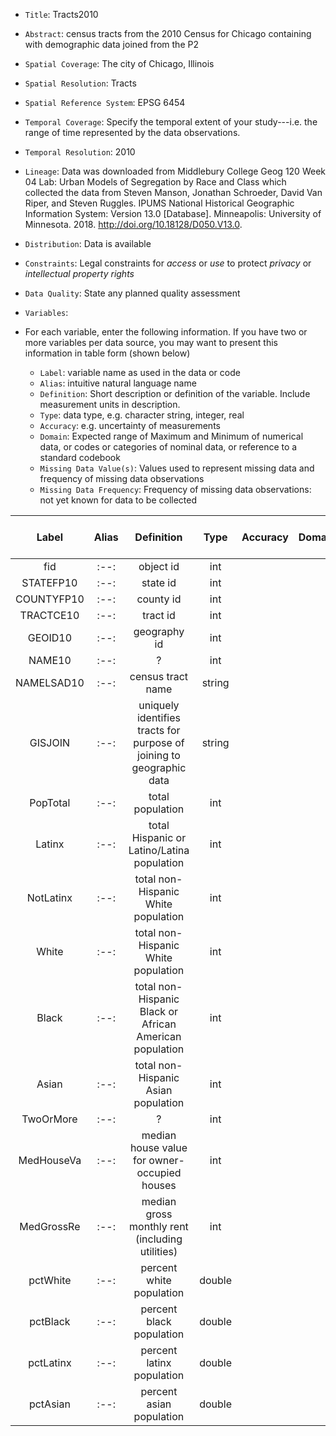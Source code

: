 - `Title`: Tracts2010
- `Abstract`: census tracts from the 2010 Census for Chicago containing with demographic data joined from the P2 
- `Spatial Coverage`: The city of Chicago, Illinois
- `Spatial Resolution`: Tracts
- `Spatial Reference System`: EPSG 6454
- `Temporal Coverage`: Specify the temporal extent of your study---i.e. the range of time represented by the data observations.
- `Temporal Resolution`: 2010
- `Lineage`: Data was downloaded from Middlebury College Geog 120 Week 04 Lab: Urban Models of Segregation by Race and Class which collected the data from Steven Manson, Jonathan Schroeder, David Van Riper, and Steven Ruggles. IPUMS National Historical
Geographic Information System: Version 13.0 [Database]. Minneapolis: University of Minnesota. 2018. http://doi.org/10.18128/D050.V13.0.
- `Distribution`: Data is available 
- `Constraints`: Legal constraints for *access* or *use* to protect *privacy* or *intellectual property rights*
- `Data Quality`: State any planned quality assessment
- `Variables`:

- For each variable, enter the following information. If you have two or more variables per data source, you may want to present this information in table form (shown below)
  - `Label`: variable name as used in the data or code
  - `Alias`: intuitive natural language name
  - `Definition`: Short description or definition of the variable. Include measurement units in description.
  - `Type`: data type, e.g. character string, integer, real
  - `Accuracy`: e.g. uncertainty of measurements
  - `Domain`: Expected range of Maximum and Minimum of numerical data, or codes or categories of nominal data, or reference to a standard codebook
  - `Missing Data Value(s)`: Values used to represent missing data and frequency of missing data observations
  - `Missing Data Frequency`: Frequency of missing data observations: not yet known for data to be collected

| Label | Alias | Definition | Type | Accuracy | Domain | Missing Data Value(s) | Missing Data Frequency |
| :--: | :--: | :--: | :--: | :--: | :--: | :--: | :--: |
| fid| :--: | object id | int
| STATEFP10| :--: | state id | int
| COUNTYFP10| :--: | county id | int
| TRACTCE10| :--: | tract id | int
| GEOID10| :--: | geography id | int
| NAME10| :--: | ? |  int
| NAMELSAD10| :--: | census tract name | string 
| GISJOIN| :--: | uniquely identifies tracts for purpose of joining to geographic data | string
| PopTotal| :--: | total population |  int
| Latinx| :--: | total Hispanic or Latino/Latina population | int
| NotLatinx| :--: | total non-Hispanic White population | int
| White| :--: | total non-Hispanic White population | int
| Black| :--: | total non-Hispanic Black or African American population | int
| Asian| :--: | total non-Hispanic Asian population | int
| TwoOrMore| :--: | ? | int
| MedHouseVa| :--: | median house value for owner-occupied houses | int
| MedGrossRe| :--: | median gross monthly rent (including utilities) | int
| pctWhite| :--: | percent white population | double
| pctBlack| :--: | percent black population | double
| pctLatinx| :--: | percent latinx population | double
| pctAsian| :--: | percent asian population | double










